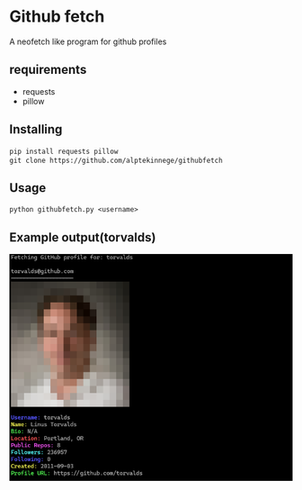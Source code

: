 # Github fetch

A neofetch like program for github profiles

## requirements
- requests
- pillow

## Installing
```
pip install requests pillow
git clone https://github.com/alptekinnege/githubfetch
```

## Usage
```
python githubfetch.py <username>
```
## Example output(torvalds)
![example image](screenshot0.png)
